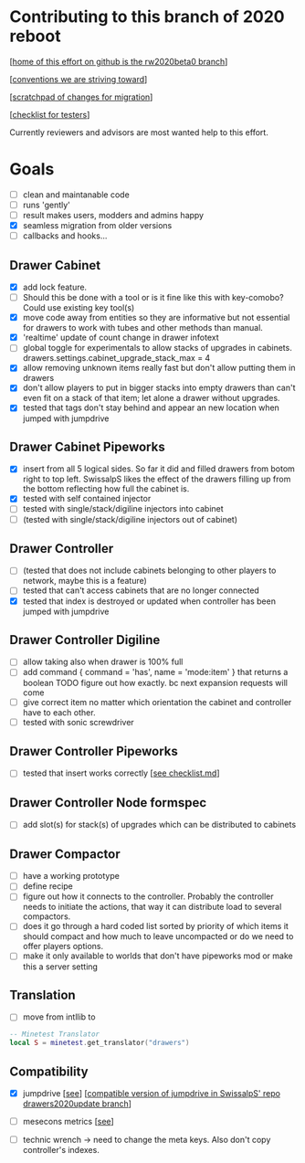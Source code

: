 Contributing to this branch of 2020 reboot
=============================================
[[home of this effort on github is the rw2020beta0 branch](https://github.com/SwissalpS/drawers/tree/rw2020beta0)]

[[conventions we are striving toward](conventions.md)]

[[scratchpad of changes for migration](rewriteChanges.md)]

[[checklist for testers](checklist.md)]

Currently reviewers and advisors are most wanted help to this effort.

Goals
=========
* [ ] clean and maintanable code
* [ ] runs 'gently'
* [ ] result makes users, modders and admins happy
* [x] seamless migration from older versions
* [ ] callbacks and hooks...

Drawer Cabinet
----------------
* [x] add lock feature.
* [ ] Should this be done with a tool or is it fine like this with key-comobo?
        Could use existing key tool(s)
* [x] move code away from entities so they are informative but not essential
        for drawers to work with tubes and other methods than manual.
* [x] 'realtime' update of count change in drawer infotext
* [ ] global toggle for experimentals to allow stacks of upgrades in cabinets.
        drawers.settings.cabinet_upgrade_stack_max = 4
* [x] allow removing unknown items really fast but don't allow putting them in drawers
* [x] don't allow players to put in bigger stacks into empty drawers than can't
        even fit on a stack of that item; let alone a drawer without upgrades.
* [x] tested that tags don't stay behind and appear an new location when jumped with jumpdrive

Drawer Cabinet Pipeworks
-------------------------
* [x] insert from all 5 logical sides. So far it did and filled drawers from
    botom right to top left. SwissalpS likes the effect of the drawers filling
    up from the bottom reflecting how full the cabinet is.
* [x] tested with self contained injector
* [ ] tested with single/stack/digiline injectors into cabinet
* [ ] (tested with single/stack/digiline injectors out of cabinet)

Drawer Controller
------------------
* [ ] (tested that does not include cabinets belonging to other players to network, maybe this is a feature)
* [ ] tested that can't access cabinets that are no longer connected
* [x] tested that index is destroyed or updated when controller has been jumped with jumpdrive

Drawer Controller Digiline
-----------------------------
* [ ] allow taking also when drawer is 100% full
* [ ] add command { command = 'has', name = 'mode:item' } that returns a
    boolean TODO figure out how exactly. bc next expansion requests will come
* [ ] give correct item no matter which orientation the cabinet and controller
    have to each other.
* [ ] tested with sonic screwdriver

Drawer Controller Pipeworks
-----------------------------
* [ ] tested that insert works correctly [[see checklist.md](doc/checklist.md)]

Drawer Controller Node formspec
--------------------------------
* [ ] add slot(s) for stack(s) of upgrades which can be distributed to cabinets

Drawer Compactor
-----------------
* [ ] have a working prototype
* [ ] define recipe
* [ ] figure out how it connects to the controller. Probably the controller
    needs to initiate the actions, that way it can distribute load to several
    compactors.
* [ ] does it go through a hard coded list sorted by priority of which items it
    should compact and how much to leave uncompacted or do we need to offer
    players options.
* [ ] make it only available to worlds that don't have pipeworks mod or make this a server setting

Translation
-------------
* [ ] move from intllib to
```lua
-- Minetest Translator
local S = minetest.get_translator("drawers")
```

Compatibility
----------------
* [x] jumpdrive [[see](https://github.com/mt-mods/jumpdrive/blob/d836cc0569b26f1e155d7eb53cb1e1b13ad927da/move/move.lua#L148)]
        [[compatible version of jumpdrive in SwissalpS' repo drawers2020update branch](https://github.com/SwissalpS/jumpdrive/tree/drawers2020update)]
* [ ] mesecons metrics [[see](https://github.com/minetest-monitoring/monitoring_drawers/tree/master)]
* [ ] technic wrench -> need to change the meta keys. Also don't copy controller's indexes.

